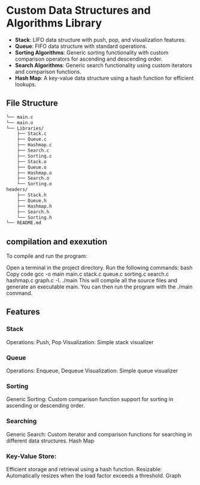 
# Custom Data Structures and Algorithms Library

- **Stack**: LIFO data structure with push, pop, and visualization features.
- **Queue**: FIFO data structure with standard operations.
- **Sorting Algorithms**: Generic sorting functionality with custom comparison operators for ascending and descending order.
- **Search Algorithms**: Generic search functionality using custom iterators and comparison functions.
- **Hash Map**: A key-value data structure using a hash function for efficient lookups.

## File Structure

```bash
└── main.c
└── main.o
└── Libraries/
    ├── Stack.c
    ├── Queue.c
    ├── Hashmap.c
    ├── Search.c
    ├── Sorting.c
    ├── Stack.o
    ├── Queue.o
    ├── Hashmap.o
    ├── Search.o
    └── Sorting.o
headers/
    ├── Stack.h
    ├── Queue.h
    ├── Hashmap.h
    ├── Search.h
    └── Sorting.h
└── README.md
```


## compilation and exexution 

To compile and run the program:

Open a terminal in the project directory.
Run the following commands:
bash
Copy code
gcc -o main main.c stack.c queue.c sorting.c search.c hashmap.c graph.c -I.
./main
This will compile all the source files and generate an executable main. You can then run the program with the ./main command.

## Features
### Stack
Operations: Push, Pop
Visualization: Simple stack visualizer
### Queue
Operations: Enqueue, Dequeue
Visualization: Simple queue visualizer
### Sorting
Generic Sorting: Custom comparison function support for sorting in ascending or descending order.
### Searching
Generic Search: Custom iterator and comparison functions for searching in different data structures.
Hash Map
### Key-Value Store:
Efficient storage and retrieval using a hash function.
Resizable: Automatically resizes when the load factor exceeds a threshold.
Graph